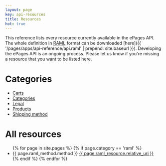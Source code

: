 ```yaml
---
layout: page
key: api-resources
title: Resources
hot: true
---
```


This reference lists every resource currently available in the ePages API. The whole definition in [RAML](http://raml.org/) format can be downloaded [here]({{ '/pages/apps/api-reference/api.raml' | prepend: site.baseurl }}).
Developing the ePages API is an ongoing process. Please let us know if you're missing a resource that you want to be listed here.

# Categories

* [Carts](page:api-resources-carts)
* [Categories](page:api-resources-categories)
* [Legal](page:api-resources-legal)
* [Products](page:api-resources-products)
* [Shipping method](page:api-resources-shipping-methods)

# All resources

<ul id="resource-list">
  {% for page in site.pages %}
    {% if page.category == 'raml' %}
      <li class="resource-entry">
        <span class="http-method http-method-{{ page.raml_method.method | downcase }}">{{ page.raml_method.method }}</span>
        <a href="{{ page.url | prepend: site.baseurl }}">{{ page.raml_resource.relative_uri }}</a>
      </li>
    {% endif %}
  {% endfor %}
</ul>
